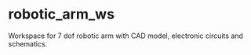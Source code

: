 # robotic_arm_ws
Workspace for 7 dof robotic arm with CAD model, electronic circuits and schematics.
